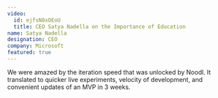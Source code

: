 ```yaml
---
video:
  id: ejfsN8xOEoU
  title: CEO Satya Nadella on the Importance of Education
name: Satya Nadella
designation: CEO
company: Microsoft
featured: true
---
```


We were amazed by the iteration speed that was unlocked by Noodl. It translated to quicker live experiments, velocity of development, and convenient updates of an MVP in 3 weeks.

